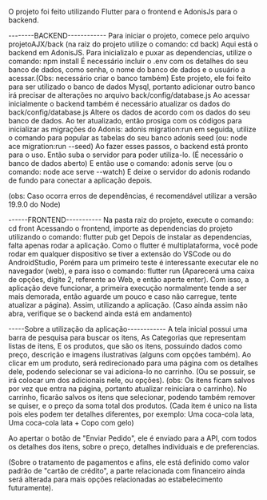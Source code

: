 O projeto foi feito utilizando Flutter para o frontend e AdonisJs para o backend.

--------BACKEND------------
Para iniciar o projeto, comece pelo arquivo projetoAJX/back
(na raiz do projeto utilize o comando: cd back)
Aqui está o backend em AdonisJS. Para inicializalo e puxar as dependencias, utilize o comando:
npm install
É necessário incluir o .env com os detalhes do seu banco de dados, como senha, o nome do banco de dados e o usuário a acessar.(Obs: necessário criar o banco também)
Este projeto, ele foi feito para ser utilizado o banco de dados Mysql, portanto adicionar outro banco irá precisar de alterações no arquivo back/config/database.js
Ao acessar inicialmente o backend também é necessário atualizar os dados do back/config/database.js
Altere os dados de acordo com os dados do seu banco de dados.
Ao ter atualizado, então prosiga com os códigos para inicializar as migrações do Adonis:
adonis migration:run
em seguida, utilize o comando para popular as tabelas do seu banco
adonis seed
(ou: node ace migration:run --seed)
Ao fazer esses passos, o backend está pronto para o uso. Então suba o servidor para poder utiliza-lo. (É necessário o banco de dados aberto)
E então use o comando:
adonis serve
(ou o comando: node ace serve --watch)
E deixe o servidor do adonis rodando de fundo para conectar a aplicação depois.

(obs: Caso ocorra erros de dependências, é recomendável utilizar a versão 19.9.0 do Node)

------FRONTEND-----------
Na pasta raiz do projeto, execute o comando: cd front
Acessando o frontend, importe as dependencias do projeto utilizando o comando:
flutter pub get
Depois de instalar as dependencias, falta apenas rodar a aplicação.
Como o flutter é multiplataforma, você pode rodar em qualquer dispositivo se tiver a extensão do VSCode ou do AndroidStudio,
Porém para um primeiro teste é interessante executar ele no navegador (web), e para isso o comando:
flutter run
(Aparecerá uma caixa de opções, digite 2, referente ao Web, e então aperte enter).
Com isso, a aplicação deve funcionar, a primeira execução normalmente tende a ser mais demorada, então aguarde um pouco e caso não carregue, tente atualizar a página).
Assim, utilizando a aplicação.
(Caso ainda assim não abra, verifique se o backend ainda está em andamento)


-----Sobre a utilização da aplicação------------
A tela inicial possui uma barra de pesquisa para buscar os itens,
As Categorias que representam listas de itens,
E os produtos, que são os itens, possuindo dados como preço, descrição e imagens ilustrativas (alguns com opções também).
Ao clicar em um produto, será redirecionado para uma página com os detalhes dele, podendo selecionar se vai adiciona-lo no carrinho. (Ou se possuir, se irá colocar um dos adicionais nele, ou opções).
(obs: Os itens ficam salvos por vez que entra na página, portanto atualizar reiniciara o carrinho).
No carrinho, ficarão salvos os itens que selecionar, podendo também remover se quiser, e o preço da soma total dos produtos.
(Cada item é unico na lista pois eles podem ter detalhes diferentes, por exemplo: Uma coca-cola lata, Uma coca-cola lata + Copo com gelo)

Ao apertar o botão de "Enviar Pedido", ele é enviado para a API, com todos os detalhes dos itens, sobre o preço, detalhes individuais e de preferencias.

(Sobre o tratamento de pagamentos e afins, ele está definido como valor padrão de "cartão de crédito", a parte relacionada com financeiro ainda será alterada para mais opções relacionadas ao estabelecimento futuramente).

